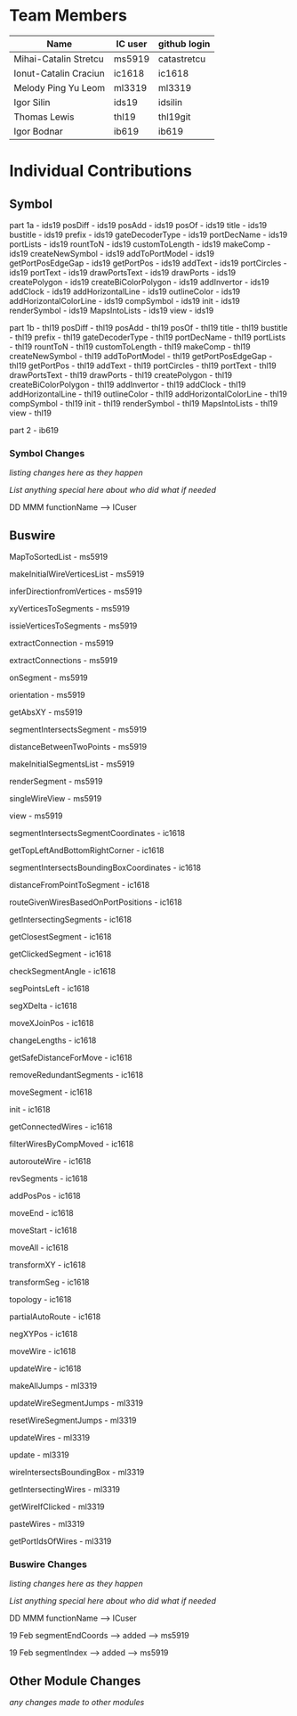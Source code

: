 # Team Members

| Name | IC user | github login
|------|----------|-------------
| Mihai-Catalin Stretcu | ms5919 | catastretcu 
| Ionut-Catalin Craciun | ic1618 | ic1618 
| Melody Ping Yu Leom | ml3319 | ml3319
| Igor Silin | ids19 | idsilin
| Thomas Lewis | thl19 | thl19git
| Igor Bodnar | ib619 | ib619

# Individual Contributions

## Symbol
part 1a - ids19
posDiff - ids19 posAdd - ids19 posOf - ids19 title - ids19 bustitle - ids19 prefix - ids19 gateDecoderType - ids19 portDecName - ids19 portLists - ids19 rountToN - ids19 customToLength - ids19 makeComp - ids19 createNewSymbol - ids19 addToPortModel - ids19 getPortPosEdgeGap - ids19 getPortPos - ids19 addText - ids19 portCircles - ids19 portText - ids19 drawPortsText - ids19 drawPorts - ids19 createPolygon - ids19 createBiColorPolygon - ids19 addInvertor - ids19 addClock - ids19 addHorizontalLine - ids19 outlineColor - ids19 addHorizontalColorLine - ids19 compSymbol - ids19 init - ids19 renderSymbol - ids19 MapsIntoLists - ids19 view - ids19 

part 1b - thl19
posDiff - thl19 posAdd - thl19 posOf - thl19 title - thl19 bustitle - thl19 prefix - thl19 gateDecoderType - thl19 portDecName - thl19 portLists - thl19 rountToN - thl19 customToLength - thl19 makeComp - thl19 createNewSymbol - thl19 addToPortModel - thl19 getPortPosEdgeGap - thl19 getPortPos - thl19 addText - thl19 portCircles - thl19 portText - thl19 drawPortsText - thl19 drawPorts - thl19 createPolygon - thl19 createBiColorPolygon - thl19 addInvertor - thl19 addClock - thl19 addHorizontalLine - thl19 outlineColor - thl19 addHorizontalColorLine - thl19 compSymbol - thl19 init - thl19 renderSymbol - thl19 MapsIntoLists - thl19 view - thl19 


part 2 - ib619


### Symbol Changes
*listing changes here as they happen*

*List anything special here about who did what if needed*

DD MMM functionName --> ICuser

## Buswire

MapToSortedList - ms5919

makeInitialWireVerticesList - ms5919

inferDirectionfromVertices - ms5919

xyVerticesToSegments - ms5919

issieVerticesToSegments - ms5919

extractConnection - ms5919

extractConnections - ms5919

onSegment - ms5919

orientation - ms5919

getAbsXY - ms5919 

segmentIntersectsSegment - ms5919

distanceBetweenTwoPoints - ms5919

makeInitialSegmentsList - ms5919

renderSegment - ms5919

singleWireView - ms5919

view - ms5919

segmentIntersectsSegmentCoordinates - ic1618 

getTopLeftAndBottomRightCorner - ic1618 

segmentIntersectsBoundingBoxCoordinates - ic1618 

distanceFromPointToSegment - ic1618 

routeGivenWiresBasedOnPortPositions - ic1618 

getIntersectingSegments - ic1618 

getClosestSegment - ic1618 

getClickedSegment - ic1618 

checkSegmentAngle - ic1618 

segPointsLeft - ic1618 

segXDelta - ic1618 

moveXJoinPos - ic1618 

changeLengths - ic1618 

getSafeDistanceForMove - ic1618 

removeRedundantSegments - ic1618 

moveSegment - ic1618 

init - ic1618 

getConnectedWires - ic1618 

filterWiresByCompMoved - ic1618 

autorouteWire - ic1618 

revSegments - ic1618 

addPosPos - ic1618 

moveEnd - ic1618 

moveStart - ic1618 

moveAll - ic1618 

transformXY - ic1618 

transformSeg - ic1618 

topology - ic1618 

partialAutoRoute - ic1618 

negXYPos - ic1618 

moveWire - ic1618 

updateWire - ic1618 

makeAllJumps - ml3319

updateWireSegmentJumps - ml3319

resetWireSegmentJumps - ml3319

updateWires - ml3319

update - ml3319

wireIntersectsBoundingBox - ml3319

getIntersectingWires - ml3319

getWireIfClicked - ml3319

pasteWires - ml3319

getPortIdsOfWires - ml3319


### Buswire Changes
*listing changes here as they happen*

*List anything special here about who did what if needed*

DD MMM functionName --> ICuser

19 Feb segmentEndCoords --> added --> ms5919

19 Feb segmentIndex --> added --> ms5919


## Other Module Changes
*any changes made to other modules*
